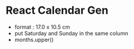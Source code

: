 # React Calendar Gen

- format : 17.0 x 10.5 cm
- put Saturday and Sunday in the same column
- months.upper()
